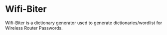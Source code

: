 # Wifi-Biter
Wifi-Biter is a dictionary generator used to generate dictionaries/wordlist for Wireless Router Passwords. 
